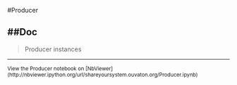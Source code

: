 
<!--
FrozenIsBool False
-->

#Producer

##Doc
----


> 
> Producer instances
> 
> 

----

<small>
View the Producer notebook on [NbViewer](http://nbviewer.ipython.org/url/shareyoursystem.ouvaton.org/Producer.ipynb)
</small>

